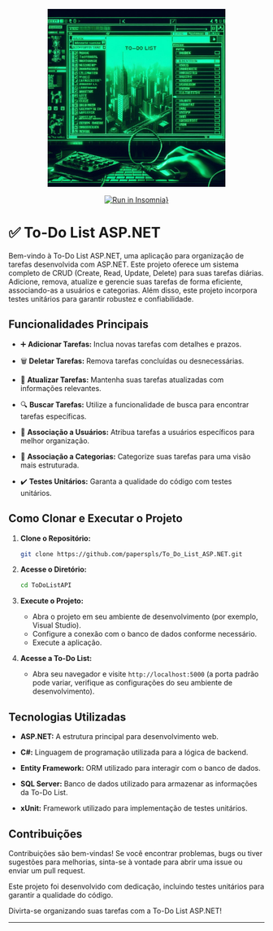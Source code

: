 <p align="center">
<img  height="350em" src="https://github.com/paperspls/To_Do_List_ASP.NET/blob/main/repositoryimage.jpeg">
</p>

<div align="center">

[![Run in Insomnia}](https://insomnia.rest/images/run.svg)](https://insomnia.rest/run/?label=To_Do_List_ASP.NET&uri=https%3A%2F%2Fraw.githubusercontent.com%2Fpaperspls%2FTo_Do_List_ASP.NET%2Fmain%2FToDoListAPI%2FProperties%2FlaunchSettings.json)    
</div>

# ✅ To-Do List ASP.NET

Bem-vindo à To-Do List ASP.NET, uma aplicação para organização de tarefas desenvolvida com ASP.NET. Este projeto oferece um sistema completo de CRUD (Create, Read, Update, Delete) para suas tarefas diárias. Adicione, remova, atualize e gerencie suas tarefas de forma eficiente, associando-as a usuários e categorias. Além disso, este projeto incorpora testes unitários para garantir robustez e confiabilidade.

## Funcionalidades Principais

- ➕ **Adicionar Tarefas:** Inclua novas tarefas com detalhes e prazos.

- 🗑️ **Deletar Tarefas:** Remova tarefas concluídas ou desnecessárias.

- 🔄 **Atualizar Tarefas:** Mantenha suas tarefas atualizadas com informações relevantes.

- 🔍 **Buscar Tarefas:** Utilize a funcionalidade de busca para encontrar tarefas específicas.

- 👤 **Associação a Usuários:** Atribua tarefas a usuários específicos para melhor organização.

- 📂 **Associação a Categorias:** Categorize suas tarefas para uma visão mais estruturada.

- ✔️ **Testes Unitários:** Garanta a qualidade do código com testes unitários.

## Como Clonar e Executar o Projeto

1. **Clone o Repositório:**
    ```bash
    git clone https://github.com/paperspls/To_Do_List_ASP.NET.git
    ```

2. **Acesse o Diretório:**
    ```bash
    cd ToDoListAPI
    ```

3. **Execute o Projeto:**
    - Abra o projeto em seu ambiente de desenvolvimento (por exemplo, Visual Studio).
    - Configure a conexão com o banco de dados conforme necessário.
    - Execute a aplicação.

4. **Acesse a To-Do List:**
    - Abra seu navegador e visite `http://localhost:5000` (a porta padrão pode variar, verifique as configurações do seu ambiente de desenvolvimento).

## Tecnologias Utilizadas

- **ASP.NET:** A estrutura principal para desenvolvimento web.
  
- **C#:** Linguagem de programação utilizada para a lógica de backend.

- **Entity Framework:** ORM utilizado para interagir com o banco de dados.

- **SQL Server:** Banco de dados utilizado para armazenar as informações da To-Do List.

- **xUnit:** Framework utilizado para implementação de testes unitários.

## Contribuições

Contribuições são bem-vindas! Se você encontrar problemas, bugs ou tiver sugestões para melhorias, sinta-se à vontade para abrir uma issue ou enviar um pull request.

Este projeto foi desenvolvido com dedicação, incluindo testes unitários para garantir a qualidade do código.

Divirta-se organizando suas tarefas com a To-Do List ASP.NET!

--- 
